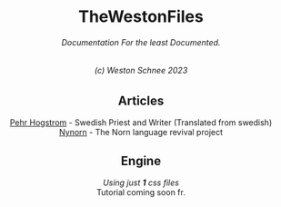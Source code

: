 
<h1 align="center">TheWestonFiles</h1>
<h6 align="center"><em>Documentation For the least Documented.</em></h6>
<h6 align="center">(c) Weston Schnee 2023</h6>
<h2 align="center">Articles</h2>
<p align="center">
<a href="#dsus">Pehr Hogstrom</a> - Swedish Priest and Writer (Translated from swedish)<br/>
<a href="#dsus">Nynorn</a> - The Norn language revival project
</p>
<h2 align="center">Engine</h2>
<p align="center">
<em>Using just <b>1</b> css files</em><br/>
Tutorial coming soon fr.
</p>
	
